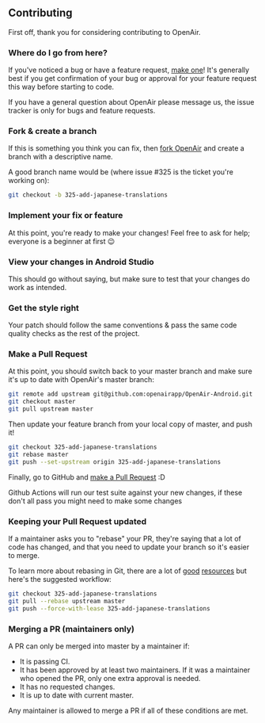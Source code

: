 ## Contributing

First off, thank you for considering contributing to OpenAir.

### Where do I go from here?

If you've noticed a bug or have a feature request, [make one][new issue]! It's
generally best if you get confirmation of your bug or approval for your feature
request this way before starting to code.

If you have a general question about OpenAir please message us, the issue tracker is only for bugs and feature requests.

### Fork & create a branch

If this is something you think you can fix, then [fork OpenAir] and create
a branch with a descriptive name.

A good branch name would be (where issue #325 is the ticket you're working on):

```sh
git checkout -b 325-add-japanese-translations
```

### Implement your fix or feature

At this point, you're ready to make your changes! Feel free to ask for help;
everyone is a beginner at first :wink:

### View your changes in Android Studio

This should go without saying, but make sure to test that your changes do work as intended.

### Get the style right

Your patch should follow the same conventions & pass the same code quality
checks as the rest of the project.

### Make a Pull Request

At this point, you should switch back to your master branch and make sure it's
up to date with OpenAir's master branch:

```sh
git remote add upstream git@github.com:openairapp/OpenAir-Android.git
git checkout master
git pull upstream master
```

Then update your feature branch from your local copy of master, and push it!

```sh
git checkout 325-add-japanese-translations
git rebase master
git push --set-upstream origin 325-add-japanese-translations
```

Finally, go to GitHub and [make a Pull Request][] :D

Github Actions will run our test suite against your new changes, if these don't all pass you might need to make some changes

### Keeping your Pull Request updated

If a maintainer asks you to "rebase" your PR, they're saying that a lot of code
has changed, and that you need to update your branch so it's easier to merge.

To learn more about rebasing in Git, there are a lot of [good][git rebasing]
[resources][interactive rebase] but here's the suggested workflow:

```sh
git checkout 325-add-japanese-translations
git pull --rebase upstream master
git push --force-with-lease 325-add-japanese-translations
```

### Merging a PR (maintainers only)

A PR can only be merged into master by a maintainer if:

* It is passing CI.
* It has been approved by at least two maintainers. If it was a maintainer who
  opened the PR, only one extra approval is needed.
* It has no requested changes.
* It is up to date with current master.

Any maintainer is allowed to merge a PR if all of these conditions are
met.



[new issue]: https://github.com/openairapp/OpenAir-Android/issues/new
[fork OpenAir]: https://help.github.com/articles/fork-a-repo
[make a pull request]: https://help.github.com/articles/creating-a-pull-request
[git rebasing]: http://git-scm.com/book/en/Git-Branching-Rebasing
[interactive rebase]: https://help.github.com/en/github/using-git/about-git-rebase
